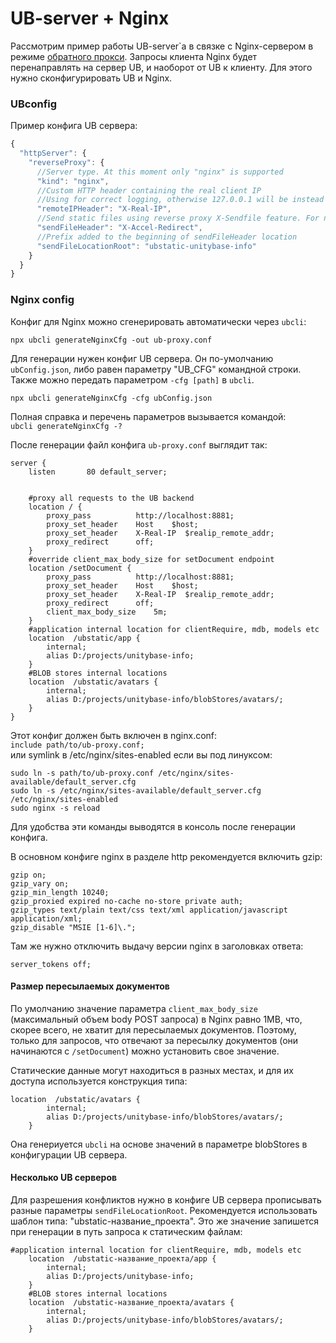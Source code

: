 # UB-server + Nginx
Рассмотрим пример работы UB-server`а в связке с Nginx-сервером в режиме [обратного прокси](https://ru.wikipedia.org/wiki/%D0%9E%D0%B1%D1%80%D0%B0%D1%82%D0%BD%D1%8B%D0%B9_%D0%BF%D1%80%D0%BE%D0%BA%D1%81%D0%B8).  Зaпросы клиента Nginx будет перенаправлять на сервер UB, и наоборот от UB к клиенту. Для этого нужно сконфигурировать UB и Nginx.

### UBconfig
Пример конфига UB сервера:

```js
{
  "httpServer": {
    "reverseProxy": {
      //Server type. At this moment only "nginx" is supported
      "kind": "nginx",
      //Custom HTTP header containing the real client IP
      //Using for correct logging, otherwise 127.0.0.1 will be instead of user IP
      "remoteIPHeader": "X-Real-IP",
      //Send static files using reverse proxy X-Sendfile feature. For nginx should be X-Accel-Redirect
      "sendFileHeader": "X-Accel-Redirect",
      //Prefix added to the beginning of sendFileHeader location
      "sendFileLocationRoot": "ubstatic-unitybase-info"
    }
  }
}
```
### Nginx config
Конфиг для Nginx можно сгенерировать автоматически через `ubcli`:  
```
npx ubcli generateNginxCfg -out ub-proxy.conf
```  

Для генерации нужен конфиг UB сервера. Он по-умолчанию `ubConfig.json`, либо равен параметру "UB_CFG" командной строки.
Также можно передать параметром `-cfg [path]` в `ubcli`.  
```
npx ubcli generateNginxCfg -cfg ubConfig.json
```  

Полная справка и перечень параметров вызывается командой:  
`ubcli generateNginxCfg -?`

После генерации файл конфига `ub-proxy.conf` выглядит так:

```
server {
    listen       80 default_server;


    #proxy all requests to the UB backend
    location / {
        proxy_pass          http://localhost:8881;
        proxy_set_header	Host    $host;
        proxy_set_header	X-Real-IP  $realip_remote_addr;
        proxy_redirect      off;
    }
    #override client_max_body_size for setDocument endpoint
    location /setDocument {
        proxy_pass          http://localhost:8881;
        proxy_set_header	Host    $host;
        proxy_set_header	X-Real-IP  $realip_remote_addr;
        proxy_redirect      off;
        client_max_body_size    5m;
    }
    #application internal location for clientRequire, mdb, models etc
    location  /ubstatic/app {
        internal;
        alias D:/projects/unitybase-info;
    }
    #BLOB stores internal locations
    location  /ubstatic/avatars {
        internal;
        alias D:/projects/unitybase-info/blobStores/avatars/;
    }
}
```

Этот конфиг должен быть включен в nginx.conf:  
`include path/to/ub-proxy.conf;`  
или symlink в /etc/nginx/sites-enabled если вы под линуксом:
```
sudo ln -s path/to/ub-proxy.conf /etc/nginx/sites-available/default_server.cfg 
sudo ln -s /etc/nginx/sites-available/default_server.cfg /etc/nginx/sites-enabled 
sudo nginx -s reload 
```
Для удобства эти команды выводятся в консоль после генерации конфига.

В основном конфиге nginx в разделе http рекомендуется включить gzip:
```
gzip on;
gzip_vary on;
gzip_min_length 10240;
gzip_proxied expired no-cache no-store private auth;
gzip_types text/plain text/css text/xml application/javascript application/xml;
gzip_disable "MSIE [1-6]\.";
```
Там же нужно отключить выдачу версии nginx в заголовках ответа:
```
server_tokens off;
```
 
#### Размер пересылаемых документов
По умолчанию значение параметра `client_max_body_size` (максимальный объем body POST запроса) в Nginx равно 1MB, что, скорее всего, не хватит для пересылаемых документов.
Поэтому, только для запросов, что отвечают за пересылку документов (они начинаются с `/setDocument`) можно установить свое значение.  

Статические данные могут находиться в разных местах, и для их доступа используется конструкция типа:
```
location  /ubstatic/avatars {
        internal;
        alias D:/projects/unitybase-info/blobStores/avatars/;
    }
```
Она генериуется `ubcli` на основе значений в параметре blobStores в конфигурации UB сервера. 

#### Несколько UB серверов
Для разрешения конфликтов нужно в конфиге UB сервера прописывать разные параметры `sendFileLocationRoot`.
Рекомендуется использовать шаблон типа: "ubstatic-название_проекта". Это же значение запишется при генерации в путь запроса к статическим файлам:
```
#application internal location for clientRequire, mdb, models etc
    location  /ubstatic-название_проекта/app {
        internal;
        alias D:/projects/unitybase-info;
    }
    #BLOB stores internal locations
    location  /ubstatic-название_проекта/avatars {
        internal;
        alias D:/projects/unitybase-info/blobStores/avatars/;
    }
```